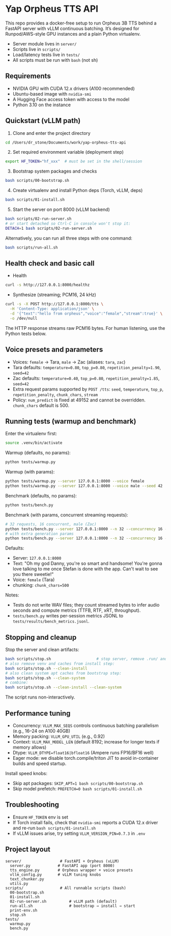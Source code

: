 # Yap Orpheus TTS API

This repo provides a docker-free setup to run Orpheus 3B TTS behind a FastAPI server with vLLM continuous batching. It’s designed for Runpod/AWS-style GPU instances and a plain Python virtualenv.

- Server module lives in `server/`
- Scripts live in `scripts/`
- Load/latency tests live in `tests/`
- All scripts must be run with `bash` (not sh)

## Requirements

- NVIDIA GPU with CUDA 12.x drivers (A100 recommended)
- Ubuntu-based image with `nvidia-smi`
- A Hugging Face access token with access to the model
- Python 3.10 on the instance

## Quickstart (vLLM path)

1) Clone and enter the project directory
```bash
cd /Users/dr_stone/Documents/work/yap-orpheus-tts-api
```

2) Set required environment variable (deployment step)
```bash
export HF_TOKEN="hf_xxx"  # must be set in the shell/session
```

3) Bootstrap system packages and checks
```bash
bash scripts/00-bootstrap.sh
```

4) Create virtualenv and install Python deps (Torch, vLLM, deps)
```bash
bash scripts/01-install.sh
```

5) Start the server on port 8000 (vLLM backend)
```bash
bash scripts/02-run-server.sh
# or start detached so Ctrl-C in console won't stop it:
DETACH=1 bash scripts/02-run-server.sh
```

Alternatively, you can run all three steps with one command:
```bash
bash scripts/run-all.sh
```

## Health check and basic call

- Health
```bash
curl -s http://127.0.0.1:8000/healthz
```

- Synthesize (streaming; PCM16, 24 kHz)
```bash
curl -s -X POST http://127.0.0.1:8000/tts \
  -H 'Content-Type: application/json' \
  -d '{"text":"hello from orpheus","voice":"female","stream":true}' \
  -o /dev/null
```

The HTTP response streams raw PCM16 bytes. For human listening, use the Python tests below.

## Voice presets and parameters

- Voices: `female` → Tara, `male` → Zac (aliases: `tara`, `zac`)
- Tara defaults: `temperature=0.80`, `top_p=0.80`, `repetition_penalty=1.90`, `seed=42`
- Zac defaults:  `temperature=0.40`, `top_p=0.80`, `repetition_penalty=1.85`, `seed=42`
- Extra request params supported by `POST /tts`: `seed`, `temperature`, `top_p`, `repetition_penalty`, `chunk_chars`, `stream`
- Policy: `num_predict` is fixed at 49152 and cannot be overridden. `chunk_chars` default is 500.

## Running tests (warmup and benchmark)

Enter the virtualenv first:
```bash
source .venv/bin/activate
```

Warmup (defaults, no params):
```bash
python tests/warmup.py
```

Warmup (with params):
```bash
python tests/warmup.py --server 127.0.0.1:8000 --voice female
python tests/warmup.py --server 127.0.0.1:8000 --voice male --seed 42
```

Benchmark (defaults, no params):
```bash
python tests/bench.py
```

Benchmark (with params, concurrent streaming requests):
```bash
# 32 requests, 16 concurrent, male (Zac)
python tests/bench.py --server 127.0.0.1:8000 --n 32 --concurrency 16 --voice male
# with extra generation params
python tests/bench.py --server 127.0.0.1:8000 --n 32 --concurrency 16 --voice female --seed 123
```

Defaults:
- Server: `127.0.0.1:8000`
- Text: "Oh my god Danny, you're so smart and handsome! You're gonna love talking to me once Stefan is done with the app. Can't wait to see you there sweetie!"
- Voice: `female` (Tara)
- chunking: `chunk_chars=500`

Notes:
- Tests do not write WAV files; they count streamed bytes to infer audio seconds and compute metrics (TTFB, RTF, xRT, throughput).
- `tests/bench.py` writes per-session metrics JSONL to `tests/results/bench_metrics.jsonl`.

## Stopping and cleanup

Stop the server and clean artifacts:
```bash
bash scripts/stop.sh                    # stop server, remove .run/ and logs/
# also remove venv and caches from install step:
bash scripts/stop.sh --clean-install
# also clean system apt caches from bootstrap step:
bash scripts/stop.sh --clean-system
# combine:
bash scripts/stop.sh --clean-install --clean-system
```
The script runs non-interactively.

## Performance tuning

- Concurrency: `VLLM_MAX_SEQS` controls continuous batching parallelism (e.g., 16–24 on A100 40GB)
- Memory packing: `VLLM_GPU_UTIL` (e.g., 0.92)
- Context: `VLLM_MAX_MODEL_LEN` (default 8192; increase for longer texts if memory allows)
- Dtype: `VLLM_DTYPE=float16|bfloat16` (Ampere runs FP16/BF16 well)
- Eager mode: we disable torch.compile/triton JIT to avoid in-container builds and speed startup.

Install speed knobs:
- Skip apt packages: `SKIP_APT=1 bash scripts/00-bootstrap.sh`
- Skip model prefetch: `PREFETCH=0 bash scripts/01-install.sh`

## Troubleshooting

- Ensure `HF_TOKEN` env is set
- If Torch install fails, check that `nvidia-smi` reports a CUDA 12.x driver and re-run `bash scripts/01-install.sh`
- If vLLM issues arise, try setting `VLLM_VERSION_PIN=0.7.3` in `.env`

## Project layout

```
server/                 # FastAPI + Orpheus (vLLM)
  server.py            # FastAPI app (port 8000)
  tts_engine.py        # Orpheus wrapper + voice presets
  vllm_config.py       # vLLM tuning knobs
  text_chunker.py
  utils.py
scripts/                # All runnable scripts (bash)
  00-bootstrap.sh
  01-install.sh
  02-run-server.sh          # vLLM path (default)
  run-all.sh                # bootstrap → install → start
  print-env.sh
  stop.sh
tests/
  warmup.py
  bench.py
```
